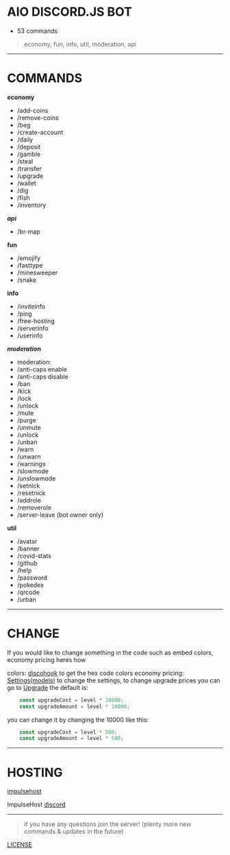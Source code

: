 # AIO DISCORD.JS BOT

- 53 commands

> economy, fun, info, util, moderation, api

---

# COMMANDS

**economy**
- /add-coins
- /remove-coins
- /beg
- /create-account
- /daily
- /deposit
- /gamble
- /steal
- /transfer
- /upgrade
- /wallet
- /dig
- /fish
- /inventory

***api***
- /br-map

**fun**

- /emojify
- /fasttype
- /minesweeper
- /snake

**info**

- /inviteinfo
- /ping
- /free-hosting
- /serverinfo
- /userinfo

***moderation***

+ moderation:
+ /anti-caps enable
+ /anti-caps disable
+ /ban
+ /kick
+ /lock
+ /unlock
+ /mute
+ /purge
+ /unmute
+ /unlock
+ /unban
+ /warn
+ /unwarn
+ /warnings
+ /slowmode
+ /unslowmode
+ /setnick
+ /resetnick
+ /addrole
+ /removerole
+ /server-leave (bot owner only)

**util**

- /avatar
- /banner
- /covid-stats
- /github
- /help
- /password
- /pokedex
- /qrcode
- /urban

---

# CHANGE

If you would like to change something in the code such as embed colors, economy pricing heres how

colors: [discohook](https://discohook.org/) to get the hex code colors
economy pricing: [Settings(models)](./src/database/models/User.js) to change the settings, to change upgrade prices you can go to [Upgrade](./src/commands/economy/upgrade.js) the default is:

```js
    const upgradeCost = level * 10000;
    const upgradeAmount = level * 10000;
```

you can change it by changing the 10000 like this:

```js
    const upgradeCost = level * 500;
    const upgradeAmount = level * 500;
```

---

# HOSTING

[impulsehost](https://dash.impulsehost.cloud/home)

ImpulseHost [discord](https://discord.gg/impulsehost)

---

> if you have any questions join the server! (plenty more new commands & updates in the future)

[LICENSE](./LICENSE)
